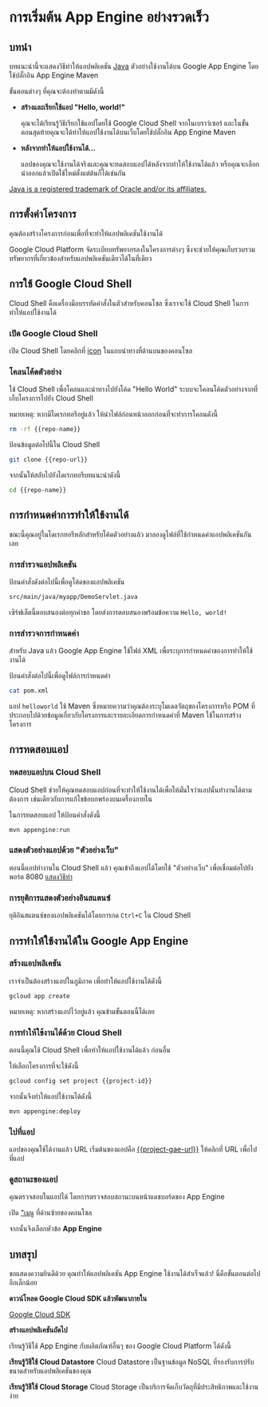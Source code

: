 # การเริ่มต้น App Engine อย่างรวดเร็ว

<walkthrough-test-start-page url="/getting-started?tutorial=java_gae_quickstart_2"/>

<walkthrough-tutorial-url url="https://cloud.google.com/appengine/docs/java/quickstart"/>

<walkthrough-watcher-constant key="repo-url" value="https://github.com/GoogleCloudPlatform/appengine-try-java" />

<walkthrough-watcher-constant key="repo-name" value="appengine-try-java"/>

## บทนำ

บทแนะนำนี้จะแสดงวิธีทำให้แอปพลิเคชัน [Java][java] ตัวอย่างใช้งานได้บน Google App
Engine โดยใช้ปลั๊กอิน App Engine Maven

ขั้นตอนต่างๆ ที่คุณจะต้องทำตามมีดังนี้

*   **สร้างและเรียกใช้แอป "Hello, world!"**

    คุณจะได้เรียนรู้วิธีเรียกใช้แอปโดยใช้ Google Cloud Shell จากในเบราว์เซอร์
    และในขั้นตอนสุดท้ายคุณจะได้ทำให้แอปใช้งานได้บนเว็บโดยใช้ปลั๊กอิน App Engine
    Maven

*   **หลังจากทำให้แอปใช้งานได้...**

    แอปของคุณจะใช้งานได้จริงและคุณจะทดสอบแอปได้หลังจากทำให้ใช้งานได้แล้ว
    หรือคุณจะเลือกนำออกแล้วเปิดใช้ใหม่ตั้งแต่ต้นก็ได้เช่นกัน

[Java is a registered trademark of Oracle and/or its affiliates.](walkthrough://footnote)

<walkthrough-devshell-precreate/>

## การตั้งค่าโครงการ

คุณต้องสร้างโครงการก่อนเพื่อที่จะทำให้แอปพลิเคชันใช้งานได้

Google Cloud Platform จัดระเบียบทรัพยากรลงในโครงการต่างๆ
ซึ่งจะช่วยให้คุณเก็บรวบรวมทรัพยากรที่เกี่ยวข้องสำหรับแอปพลิเคชันเดียวได้ในที่เดียว

<walkthrough-project-setup/>

## การใช้ Google Cloud Shell

Cloud Shell คือเครื่องมือบรรทัดคำสั่งในตัวสำหรับคอนโซล ซึ่งเราจะใช้ Cloud Shell
ในการทำให้แอปใช้งานได้

### เปิด Google Cloud Shell

เปิด Cloud Shell โดยคลิกที่ <walkthrough-cloud-shell-icon/>
[icon](walkthrough://spotlight-pointer?spotlightId=devshell-activate-button)
ในแถบนำทางที่ด้านบนของคอนโซล

### โคลนโค้ดตัวอย่าง

ใช้ Cloud Shell เพื่อโคลนและนำทางไปยังโค้ด "Hello World"
ระบบจะโคลนโค้ดตัวอย่างจากที่เก็บโครงการไปยัง Cloud Shell

หมายเหตุ: หากมีไดเรกทอรีอยู่แล้ว ให้นำไฟล์ก่อนหน้าออกก่อนที่จะทำการโคลนดังนี้

```bash
rm -rf {{repo-name}}
```

ป้อนข้อมูลต่อไปนี้ใน Cloud Shell

```bash
git clone {{repo-url}}
```

จากนั้นให้สลับไปยังไดเรกทอรีบทแนะนำดังนี้

```bash
cd {{repo-name}}
```

## การกำหนดค่าการทำให้ใช้งานได้

ขณะนี้คุณอยู่ในไดเรกทอรีหลักสำหรับโค้ดตัวอย่างแล้ว
มาลองดูไฟล์ที่ใช้กำหนดค่าแอปพลิเคชันกันเลย

### การสำรวจแอปพลิเคชัน

ป้อนคำสั่งดังต่อไปนี้เพื่อดูโค้ดของแอปพลิเคชัน

```bash
src/main/java/myapp/DemoServlet.java
```

เซิร์ฟเล็ตนี้ตอบสนองต่อทุกคำขอ โดยส่งการตอบสนองพร้อมข้อความ `Hello, world!`

### การสำรวจการกำหนดค่า

สำหรับ Java แล้ว Google App Engine ใช้ไฟล์ XML
เพื่อระบุการกำหนดค่าของการทำให้ใช้งานได้

ป้อนคำสั่งต่อไปนี้เพื่อดูไฟล์การกำหนดค่า

```bash
cat pom.xml
```

แอป `helloworld` ใช้ Maven ซึ่งหมายความว่าคุณต้องระบุโมเดลวัตถุของโครงการหรือ
POM ที่ประกอบไปด้วยข้อมูลเกี่ยวกับโครงการและรายละเอียดการกำหนดค่าที่ Maven
ใช้ในการสร้างโครงการ

## การทดสอบแอป

### ทดสอบแอปบน Cloud Shell

Cloud Shell
ช่วยให้คุณทดสอบแอปก่อนที่จะทำให้ใช้งานได้เพื่อให้มั่นใจว่าแอปนั้นทำงานได้ตามต้องการ
เช่นเดียวกับการแก้ไขข้อบกพร่องบนเครื่องภายใน

ในการทดสอบแอป ให้ป้อนคำสั่งดังนี้

```bash
mvn appengine:run
```

<walkthrough-test-code-output
  text="module .* running at|Dev App Server is now running" />

### แสดงตัวอย่างแอปด้วย "ตัวอย่างเว็บ"

ตอนนี้แอปทำงานใน Cloud Shell แล้ว คุณเข้าถึงแอปได้โดยใช้ "ตัวอย่างเว็บ"
<walkthrough-web-preview-icon/> เพื่อเชื่อมต่อไปยังพอร์ต 8080
[แสดงวิธีทำ](walkthrough://spotlight-pointer?spotlightId=devshell-web-preview-button)

### การยุติการแสดงตัวอย่างอินสแตนซ์

ยุติอินสแตนซ์ของแอปพลิเคชันได้โดยการกด `Ctrl+C` ใน Cloud Shell

## การทำให้ใช้งานได้ใน Google App Engine

### สร้างแอปพลิเคชัน

เราจำเป็นต้องสร้างแอปในภูมิภาค เพื่อทำให้แอปใช้งานได้ดังนี้

```bash
gcloud app create
```

หมายเหตุ: หากสร้างแอปไว้อยู่แล้ว คุณข้ามขั้นตอนนี้ได้เลย

### การทำให้ใช้งานได้ด้วย Cloud Shell

ตอนนี้คุณใช้ Cloud Shell เพื่อทำให้แอปใช้งานได้แล้ว ก่อนอื่น

ให้เลือกโครงการที่จะใช้ดังนี้

```bash
gcloud config set project {{project-id}}
```

จากนั้นจึงทำให้แอปใช้งานได้ดังนี้

```bash
mvn appengine:deploy
```

<walkthrough-test-code-output text="Deployed (module|service)" />

### ไปที่แอป

แอปของคุณใช้ได้งานแล้ว URL เริ่มต้นของแอปคือ
[{{project-gae-url}}](http://{{project-gae-url}}) ให้คลิกที่ URL เพื่อไปที่แอป

### ดูสถานะของแอป

คุณตรวจสอบในแอปได้ โดยการตรวจสอบสถานะบนหน้าแดชบอร์ดของ App Engine

เปิด ["เมนู](walkthrough://spotlight-pointer?spotlightId=console-nav-menu)
ที่ด้านซ้ายของคอนโซล

จากนั้นจึงเลือกหัวข้อ **App Engine**

<walkthrough-menu-navigation sectionId="APPENGINE_SECTION"/>

## บทสรุป

<walkthrough-conclusion-trophy/>

ขอแสดงความยินดีด้วย คุณทำให้แอปพลิเคชัน App Engine ใช้งานได้สำเร็จแล้ว!
นี่คือขั้นตอนต่อไปอีกเล็กน้อย

**ดาวน์โหลด Google Cloud SDK แล้วพัฒนาภายใน**

[Google Cloud SDK][cloud-sdk-installer]

**สร้างแอปพลิเคชันถัดไป**

เรียนรู้วิธีใช้ App Engine กับผลิตภัณฑ์อื่นๆ ของ Google Cloud Platform ได้ดังนี้

<walkthrough-tutorial-card
  url="appengine/docs/java/datastore/"
  icon="DATASTORE_SECTION"
  label="datastore">
**เรียนรู้วิธีใช้ Cloud Datastore**
Cloud Datastore เป็นฐานข้อมูล NoSQL ที่รองรับการปรับขนาดสำหรับแอปพลิเคชันของคุณ
</walkthrough-tutorial-card>

<walkthrough-tutorial-card
  url="appengine/docs/go/googlecloudstorageclient/setting-up-cloud-storage/"
  icon="STORAGE_SECTION"
  label="cloudStorage">
**เรียนรู้วิธีใช้ Cloud Storage**
Cloud Storage เป็นบริการจัดเก็บวัตถุที่มีประสิทธิภาพและใช้งานง่าย
</walkthrough-tutorial-card>

[java]: https://java.com/
[cloud-sdk-installer]: https://cloud.google.com/sdk/downloads#interactive
